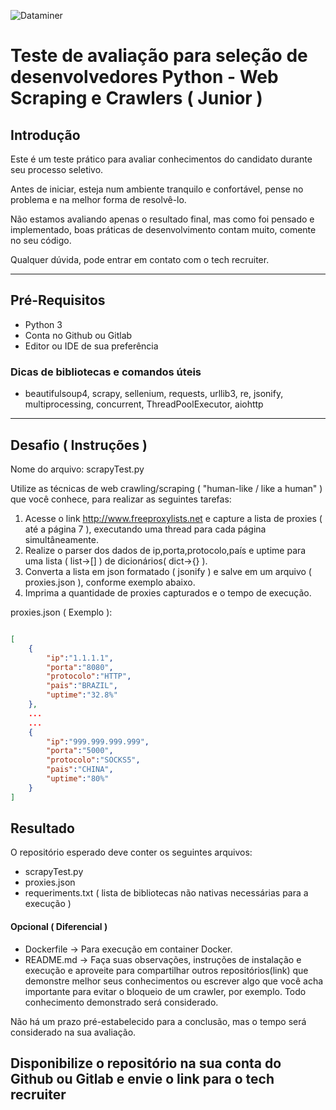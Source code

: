 ![Dataminer](http://www.dataminerdbm.com.br/wp-content/uploads/2020/10/logomarca-1x.png)

# Teste de avaliação para seleção de desenvolvedores Python - Web Scraping e Crawlers ( Junior )

## Introdução

Este é um teste prático para avaliar conhecimentos do candidato durante seu processo 
seletivo.

Antes de iniciar, esteja num ambiente tranquilo e confortável, pense no problema e na melhor forma de resolvê-lo.

Não estamos avaliando apenas o resultado final, mas como foi pensado e implementado, boas práticas de desenvolvimento contam muito, comente no seu código.

Qualquer dúvida, pode entrar em contato com o tech recruiter.

---

## Pré-Requisitos

- Python 3
- Conta no Github ou Gitlab 
- Editor ou IDE de sua preferência 

### Dicas de bibliotecas e comandos úteis

- beautifulsoup4, scrapy, sellenium, requests, urllib3, re, jsonify, multiprocessing, concurrent, ThreadPoolExecutor, aiohttp

---

## Desafio ( Instruções )

Nome do arquivo: scrapyTest.py

Utilize as técnicas de web crawling/scraping ( "human-like / like a human" ) que você conhece, para realizar as seguintes tarefas:

1) Acesse o link http://www.freeproxylists.net e capture a lista de proxies ( até a página 7 ), executando uma thread para cada página simultâneamente.
2) Realize o parser dos dados de ip,porta,protocolo,país e uptime para uma lista ( list->[] ) de dicionários( dict->{} ). 
3) Converta a lista em json formatado ( jsonify ) e salve em um arquivo ( proxies.json ), conforme exemplo abaixo.
3) Imprima a quantidade de proxies capturados e o tempo de execução.


proxies.json ( Exemplo ):

```json 

[
    {
        "ip":"1.1.1.1",
        "porta":"8080",
        "protocolo":"HTTP",
        "pais":"BRAZIL",
        "uptime":"32.8%"
    },
    ...
    ...
    {
        "ip":"999.999.999.999",
        "porta":"5000",
        "protocolo":"SOCKS5",
        "pais":"CHINA",
        "uptime":"80%"
    }
]
```

## Resultado

O repositório esperado deve conter os seguintes arquivos:

- scrapyTest.py
- proxies.json
- requeriments.txt ( lista de bibliotecas não nativas necessárias para a execução )
#### **Opcional ( Diferencial )**
- Dockerfile -> Para execução em container Docker.
- README.md -> Faça suas observações, instruções de instalação e execução e aproveite para compartilhar outros repositórios(link) que demonstre melhor seus conhecimentos ou escrever algo que você acha importante para evitar o bloqueio de um crawler, por exemplo. Todo conhecimento demonstrado será considerado.

Não há um prazo pré-estabelecido para a conclusão, mas o tempo será considerado na sua avaliação.

## **Disponibilize o repositório na sua conta do Github ou Gitlab e envie o link para o tech recruiter**


